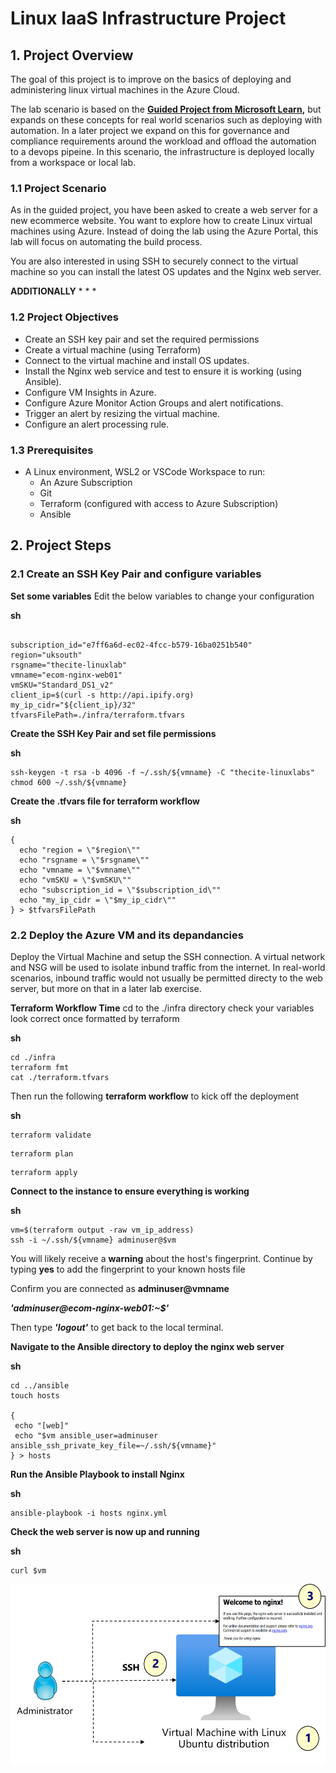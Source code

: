 # Linux IaaS Infrastructure Project

## 1. Project Overview
The goal of this project is to improve on the basics of deploying and administering linux virtual machines in the Azure Cloud.

The lab scenario is based on the **[Guided Project from Microsoft Learn](https://learn.microsoft.com/en-gb/training/modules/guided-project-deploy-administer-linux-virtual-machines-azure/),** but expands on these concepts for real world scenarios such as deploying with automation. In a later project we expand on this for governance and compliance requirements around the workload and offload the automation to a devops pipeine. In this scenario, the infrastructure is deployed locally from a workspace or local lab.

### 1.1 Project Scenario
As in the guided project, you have been asked to create a web server for a new ecommerce website. You want to explore how to create Linux virtual machines using Azure. Instead of doing the lab using the Azure Portal, this lab will focus on automating the build process.

You are also interested in using SSH to securely connect to the virtual machine so you can install the latest OS updates and the Nginx web server.

**ADDITIONALLY** 
* 
* 
* 

### 1.2 Project Objectives
- Create an SSH key pair and set the required permissions
- Create a virtual machine (using Terraform)
- Connect to the virtual machine and install OS updates.
- Install the Nginx web service and test to ensure it is working (using Ansible).
- Configure VM Insights in Azure.
- Configure Azure Monitor Action Groups and alert notifications.
- Trigger an alert by resizing the virtual machine.
- Configure an alert processing rule.

### 1.3 Prerequisites
- A Linux environment, WSL2 or VSCode Workspace to run:     
  - An Azure Subscription
  - Git
  - Terraform (configured with access to Azure Subscription)
  - Ansible

## 2. Project Steps
### 2.1 Create an SSH Key Pair and configure variables



**Set some variables**
Edit the below variables to change your configuration

**sh**

```

subscription_id="e7ff6a6d-ec02-4fcc-b579-16ba0251b540" 
region="uksouth"
rsgname="thecite-linuxlab"
vmname="ecom-nginx-web01"
vmSKU="Standard_DS1_v2"
client_ip=$(curl -s http://api.ipify.org)
my_ip_cidr="${client_ip}/32"
tfvarsFilePath=./infra/terraform.tfvars
```
**Create the SSH Key Pair and set file permissions**

**sh**
```
ssh-keygen -t rsa -b 4096 -f ~/.ssh/${vmname} -C "thecite-linuxlabs"
chmod 600 ~/.ssh/${vmname}

```
**Create the .tfvars file for terraform workflow**

**sh**
```
{
  echo "region = \"$region\""
  echo "rsgname = \"$rsgname\""
  echo "vmname = \"$vmname\""
  echo "vmSKU = \"$vmSKU\""
  echo "subscription_id = \"$subscription_id\""
  echo "my_ip_cidr = \"$my_ip_cidr\""
} > $tfvarsFilePath

```

### 2.2 Deploy the Azure VM and its depandancies
Deploy the Virtual Machine and setup the SSH connection. A virtual network and NSG will be used to isolate inbund traffic from the internet. In real-world scenarios, inbound traffic would not usually be permitted directy to the web server, but more on that in a later lab exercise.

**Terraform Workflow Time**
cd to the  ./infra directory check your variables look correct once formatted by terraform

**sh**
```
cd ./infra
terraform fmt
cat ./terraform.tfvars
```

Then run the following **terraform workflow** to kick off the deployment

**sh**

```
terraform validate
```
```
terraform plan
```
```
terraform apply
```


**Connect to the instance to ensure everything is working**

**sh**
```
vm=$(terraform output -raw vm_ip_address)
ssh -i ~/.ssh/${vmname} adminuser@$vm
```
You will likely receive a **warning** about the host's fingerprint. Continue by typing **yes** to add the fingerprint to your known hosts file

Confirm you are connected as **adminuser@vmname** 

**_'adminuser@ecom-nginx-web01:~$'_**

Then type **_'logout'_** to get back to the local terminal.

**Navigate to the Ansible directory to deploy the nginx web server**

**sh**
```
cd ../ansible
touch hosts

{
 echo "[web]"
 echo "$vm ansible_user=adminuser ansible_ssh_private_key_file=~/.ssh/${vmname}"
} > hosts

```
**Run the Ansible Playbook to install Nginx**

**sh**
```
ansible-playbook -i hosts nginx.yml

```

**Check the web server is now up and running**

**sh**
```
curl $vm
```
![VM](./images/lab01.png)